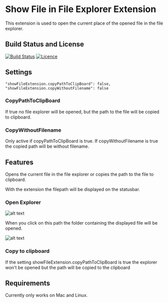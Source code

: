 # Show File in File Explorer Extension

This extension is used to open the current place of the opened file in the file explorer.

## Build Status and License

[![Build Status](https://travis-ci.org/xamm/ShowFileExtension.svg?branch=master)](https://travis-ci.org/xamm/ShowFileExtension)
[![Licence](https://img.shields.io/github/license/xamm/ShowFileExtension.svg)](https://github.com/xamm/ShowFileExtension)

## Settings

    "showFileExtension.copyPathToClipBoard": false,
    "showFileExtension.copyWithoutFilename": false

###  CopyPathToClipBoard

If true no file explorer will be opened, but the path to the file will be copied to clipboard.

### CopyWithoutFilename

Only active if copyPathToClipBoard is true. If copyWithoutFilename is true the copied path will be without filename.

## Features

Opens the current file in the file explorer or copies the path to the file to clipboard.

With the extension the filepath will be displayed on the statusbar.

### Open Explorer

![alt text](https://github.com/xamm/ShowFileExtension/raw/master/Images/PathWithIcon.png "Displays current path of the opened file.")

When you click on this path the folder containing the displayed file will be opened.

![alt text](https://github.com/xamm/ShowFileExtension/raw/master/Images/OpenedFolder.png "The folder containing the file.")

### Copy to clipboard

If the setting showFileExtension.copyPathToClipBoard is true the explorer won't be opened but the path will be copied to the clipboard

## Requirements

Currently only works on Mac and Linux.